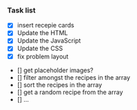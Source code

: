### Task list
- [x] insert recepie cards 
- [x] Update the HTML 
- [x] Update the JavaScript
- [x] Update the CSS 
- [x] fix problem layout 
- [] get placeholder images?
- [] filter amongst the recipes in the array
- [] sort the recipes in the array
- [] get a random recipe from the array
- [] ...